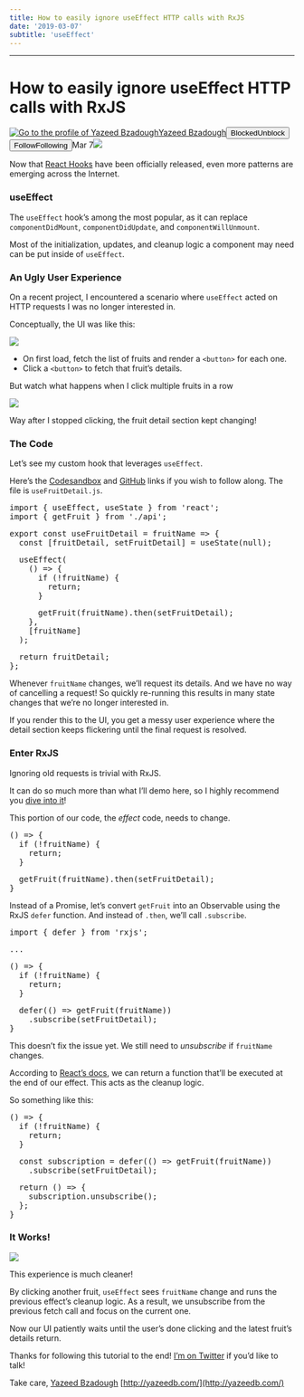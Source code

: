 ```yaml
---
title: How to easily ignore useEffect HTTP calls with RxJS
date: '2019-03-07'
subtitle: 'useEffect'
---
```


* * *

# How to easily ignore useEffect HTTP calls with RxJS

[![Go to the profile of Yazeed Bzadough](https://cdn-images-1.medium.com/fit/c/100/100/1*D0_8f6gW_H8ufCLRpsjVtA@2x.jpeg)](https://medium.freecodecamp.org/@yazeedb?source=post_header_lockup)[Yazeed Bzadough](https://medium.freecodecamp.org/@yazeedb)<span class="followState js-followState" data-user-id="93124e8e38fc"><button class="button button--smallest u-noUserSelect button--withChrome u-baseColor--buttonNormal button--withHover button--unblock js-unblockButton u-marginLeft10 u-xs-hide" data-action="sign-up-prompt" data-sign-in-action="toggle-block-user" data-requires-token="true" data-redirect="https://medium.freecodecamp.org/how-to-easily-cancel-useeffect-http-calls-with-rxjs-d1be418014e8" data-action-source="post_header_lockup"><span class="button-label  button-defaultState">Blocked</span><span class="button-label button-hoverState">Unblock</span></button><button class="button button--primary button--smallest button--dark u-noUserSelect button--withChrome u-accentColor--buttonDark button--follow js-followButton u-marginLeft10 u-xs-hide" data-action="sign-up-prompt" data-sign-in-action="toggle-subscribe-user" data-requires-token="true" data-redirect="https://medium.com/_/subscribe/user/93124e8e38fc" data-action-source="post_header_lockup-93124e8e38fc-------------------------follow_byline"><span class="button-label  button-defaultState js-buttonLabel">Follow</span><span class="button-label button-activeState">Following</span></button></span><time datetime="2019-03-07T17:25:42.119Z">Mar 7</time><span class="middotDivider u-fontSize12"></span><span class="readingTime" title="3 min read"></span>![](https://cdn-images-1.medium.com/max/1600/1*0P3r47A-UCKu5JgYjANzcA.png)

Now that [React Hooks](https://reactjs.org/docs/hooks-overview.html) have been officially released, even more patterns are emerging across the Internet.

### useEffect

The `useEffect` hook’s among the most popular, as it can replace `componentDidMount`, `componentDidUpdate`, and `componentWillUnmount`.

Most of the initialization, updates, and cleanup logic a component may need can be put inside of `useEffect`.

### An Ugly User Experience

On a recent project, I encountered a scenario where `useEffect` acted on HTTP requests I was no longer interested in.

Conceptually, the UI was like this:

![](https://cdn-images-1.medium.com/max/1600/1*0P3r47A-UCKu5JgYjANzcA.png)

*   On first load, fetch the list of fruits and render a `<button>` for each one.
*   Click a `<button>` to fetch that fruit’s details.

But watch what happens when I click multiple fruits in a row

![](https://cdn-images-1.medium.com/max/1600/1*GFxf5hJp35gNFE_D_EuRAA.gif)

Way after I stopped clicking, the fruit detail section kept changing!

### The Code

Let’s see my custom hook that leverages `useEffect`.

Here’s the [Codesandbox](https://codesandbox.io/s/l5l746yll7) and [GitHub](https://github.com/yazeedb/useEffect-rxjs-cancel-fetch/) links if you wish to follow along. The file is `useFruitDetail.js`.

<pre name="d808" id="d808" class="graf graf--pre graf-after--p">import { useEffect, useState } from 'react';
import { getFruit } from './api';</pre>

<pre name="be8b" id="be8b" class="graf graf--pre graf-after--pre">export const useFruitDetail = fruitName => {
  const [fruitDetail, setFruitDetail] = useState(null);</pre>

<pre name="6be0" id="6be0" class="graf graf--pre graf-after--pre">  useEffect(
    () => {
      if (!fruitName) {
        return;
      }</pre>

<pre name="ddd5" id="ddd5" class="graf graf--pre graf-after--pre">      getFruit(fruitName).then(setFruitDetail);
    },
    [fruitName]
  );</pre>

<pre name="0a46" id="0a46" class="graf graf--pre graf-after--pre">  return fruitDetail;
};</pre>

Whenever `fruitName` changes, we’ll request its details. And we have no way of cancelling a request! So quickly re-running this results in many state changes that we’re no longer interested in.

If you render this to the UI, you get a messy user experience where the detail section keeps flickering until the final request is resolved.

### Enter RxJS

Ignoring old requests is trivial with RxJS.

It can do so much more than what I’ll demo here, so I highly recommend you [dive into it](https://www.learnrxjs.io/)!

This portion of our code, the _effect_ code, needs to change.

<pre name="7f33" id="7f33" class="graf graf--pre graf-after--p">() => {
  if (!fruitName) {
    return;
  }</pre>

<pre name="b204" id="b204" class="graf graf--pre graf-after--pre">  getFruit(fruitName).then(setFruitDetail);
}</pre>

Instead of a Promise, let’s convert `getFruit` into an Observable using the RxJS `defer` function. And instead of `.then`, we’ll call `.subscribe`.

<pre name="e2a8" id="e2a8" class="graf graf--pre graf-after--p">import { defer } from 'rxjs';</pre>

<pre name="7075" id="7075" class="graf graf--pre graf-after--pre">...</pre>

<pre name="a6b2" id="a6b2" class="graf graf--pre graf-after--pre">() => {
  if (!fruitName) {
    return;
  }</pre>

<pre name="c59b" id="c59b" class="graf graf--pre graf-after--pre">  defer(() => getFruit(fruitName))
    .subscribe(setFruitDetail);
}</pre>

This doesn’t fix the issue yet. We still need to _unsubscribe_ if `fruitName` changes.

According to [React’s docs](https://reactjs.org/docs/hooks-reference.html#cleaning-up-an-effect), we can return a function that’ll be executed at the end of our effect. This acts as the cleanup logic.

So something like this:

<pre name="12e6" id="12e6" class="graf graf--pre graf-after--p">() => {
  if (!fruitName) {
    return;
  }</pre>

<pre name="c7ff" id="c7ff" class="graf graf--pre graf-after--pre">  const subscription = defer(() => getFruit(fruitName))
    .subscribe(setFruitDetail);</pre>

<pre name="a16b" id="a16b" class="graf graf--pre graf-after--pre">  return () => {
    subscription.unsubscribe();
  };
}</pre>

### It Works!

![](https://cdn-images-1.medium.com/max/1600/1*DUS5ubg4kUxCbPk5nHRxvQ.gif)

This experience is much cleaner!

By clicking another fruit, `useEffect` sees `fruitName` change and runs the previous effect’s cleanup logic. As a result, we unsubscribe from the previous fetch call and focus on the current one.

Now our UI patiently waits until the user’s done clicking and the latest fruit’s details return.

Thanks for following this tutorial to the end! [I’m on Twitter](https://twitter.com/yazeedBee) if you’d like to talk!

Take care,
[Yazeed Bzadough](http://yazeedb.com)
[http://yazeedb.com/](http://yazeedb.com/)
  
